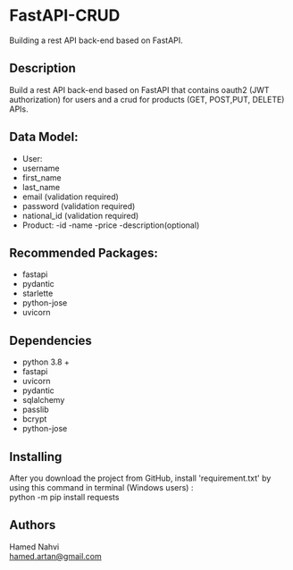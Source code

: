# FastAPI-CRUD

Building a rest API back-end based on FastAPI.

## Description

Build a rest API back-end based on FastAPI that contains
oauth2 (JWT authorization) for users and a crud for products (GET, POST,PUT, DELETE) APIs.

## Data Model:
- User:
- username
- first_name
- last_name
- email (validation required)
- password (validation required)
- national_id (validation required)
- Product:
-id
-name
-price
-description(optional)

## Recommended Packages:
- fastapi
- pydantic
- starlette
- python-jose
- uvicorn

## Dependencies

- python 3.8 +
- fastapi
- uvicorn
- pydantic
- sqlalchemy
- passlib
- bcrypt
- python-jose

## Installing

After you download the project from GitHub, install 'requirement.txt' by using this command in terminal (Windows users) : <br />
    python -m pip install requests

## Authors

Hamed Nahvi <br />
hamed.artan@gmail.com
